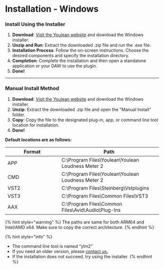 # Installation - Windows

### **Install Using the Installer**

1. **Download**: [Visit the Youlean website](https://youlean.co/download-youlean-loudness-meter/) and download the Windows installer.
2. **Unzip and Run**: Extract the downloaded .zip file and run the .exe file.
3. **Installation Process**: Follow the on-screen instructions. Choose the desired components and specify the installation directory.
4. **Completion**: Complete the installation and then open a standalone application or your DAW to use the plugin.
5. **Done!**

***

### Manual Install Method

1. **Download**: [Visit the Youlean website](https://youlean.co/download-youlean-loudness-meter/) and download the Windows installer.
2. **Unzip**: Extract the downloaded .zip file and open the "Manual Install" folder.
3. **Copy**: Copy the file to the designated plug-in, app, or command line tool location for installation.
4. **Done!**

**Default locations are as follows:**

<table><thead><tr><th width="161">Format</th><th>Path</th></tr></thead><tbody><tr><td>APP</td><td>C:\Program Files\Youlean\Youlean Loudness Meter 2</td></tr><tr><td>CMD</td><td>C:\Program Files\Youlean\Youlean Loudness Meter 2</td></tr><tr><td>VST2</td><td>C:\Program Files\Steinberg\Vstplugins</td></tr><tr><td>VST3</td><td>C:\Program Files\Common Files\VST3</td></tr><tr><td>AAX</td><td>C:\Program Files\Common Files\Avid\Audio\Plug-Ins</td></tr></tbody></table>

{% hint style="warning" %}
The paths are same for both ARM64 and Intel/AMD x64. Make sure to copy the correct architecture.&#x20;
{% endhint %}

{% hint style="info" %}
* The command line tool is named “ylm2”
* If you need an older version, please [contact us.](https://youlean.co/contact/)
* If the installation does not succeed, try using the installer.
{% endhint %}
